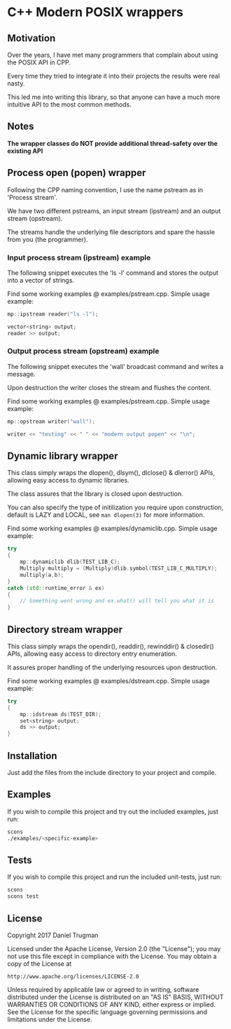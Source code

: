 # C++ Modern POSIX wrappers

## Motivation

Over the years, I have met many programmers that complain about using the POSIX API in CPP.

Every time they tried to integrate it into their projects the results were real nasty.

This led me into writing this library, so that anyone can have a much more intuitive API to the most common methods.

## Notes

**The wrapper classes do NOT provide additional thread-safety over the existing API**

## Process open (popen) wrapper

Following the CPP naming convention, I use the name pstream as in 'Process stream'.

We have two different pstreams, an input stream (ipstream) and an output stream (opstream).

The streams handle the underlying file descriptors and spare the hassle from you (the programmer).

### Input process stream (ipstream) example

The following snippet executes the 'ls -l' command and stores the output into a vector of strings.

Find some working examples @ examples/pstream.cpp. Simple usage example:

```cpp
mp::ipstream reader("ls -l");

vector<string> output;
reader >> output;
```

### Output process stream (opstream) example

The following snippet executes the 'wall' broadcast command and writes a message.

Upon destruction the writer closes the stream and flushes the content.

Find some working examples @ examples/pstream.cpp. Simple usage example:

```cpp
mp::opstream writer("wall");

writer << "testing" << " " << "modern output popen" << "\n";
```

## Dynamic library wrapper

This class simply wraps the dlopen(), dlsym(), dlclose() & dlerror() APIs, allowing easy access to dynamic libraries.

The class assures that the library is closed upon destruction.

You can also specify the type of initilization you require upon construction, default is LAZY and LOCAL, see `man dlopen(3)` for more information.

Find some working examples @ examples/dynamiclib.cpp. Simple usage example:

```cpp
try
{
    mp::dynamiclib dlib(TEST_LIB_C);
    Multiply multiply = (Multiply)dlib.symbol(TEST_LIB_C_MULTIPLY);
    multiply(a,b);
}
catch (std::runtime_error & ex)
{
    // Something went wrong and ex.what() will tell you what it is
}
```

## Directory stream wrapper

This class simply wraps the opendir(), readdir(), rewinddir() & closedir() APIs, allowing easy access to directory entry enumeration.

It assures proper handling of the underlying resources upon destruction.

Find some working examples @ examples/dstream.cpp. Simple usage example:

```cpp
try
{
    mp::idstream ds(TEST_DIR);
    set<string> output;
    ds >> output;
}
```

## Installation

Just add the files from the include directory to your project and compile.

## Examples

If you wish to compile this project and try out the included examples, just run:

```bash
scons
./examples/<specific-example>
```

## Tests

If you wish to compile this project and run the included unit-tests, just run:

```bash
scons
scons test
```

## License

Copyright 2017 Daniel Trugman

Licensed under the Apache License, Version 2.0 (the "License");
you may not use this file except in compliance with the License.
You may obtain a copy of the License at

    http://www.apache.org/licenses/LICENSE-2.0

Unless required by applicable law or agreed to in writing, software
distributed under the License is distributed on an "AS IS" BASIS,
WITHOUT WARRANTIES OR CONDITIONS OF ANY KIND, either express or implied.
See the License for the specific language governing permissions and
limitations under the License.
